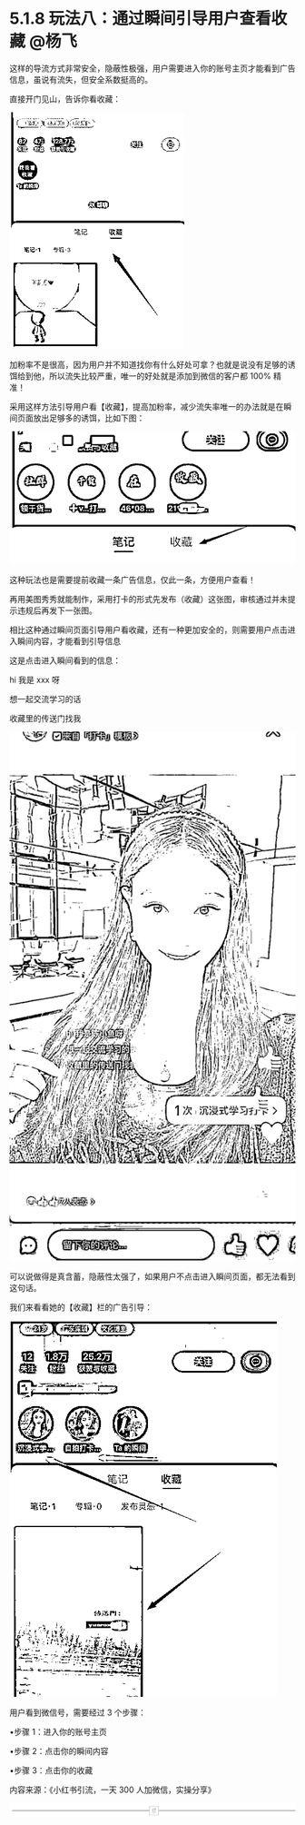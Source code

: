 # 5.1.8 玩法八：通过瞬间引导用户查看收藏 @杨飞

这样的导流方式非常安全，隐蔽性极强，用户需要进入你的账号主页才能看到广告信息，虽说有流失，但安全系数挺高的。

直接开门见山，告诉你看收藏：

![](img/970c7ef86cd34b4a742d436eab03f198.png)

加粉率不是很高，因为用户并不知道找你有什么好处可拿？也就是说没有足够的诱饵给到他，所以流失比较严重，唯一的好处就是添加到微信的客户都 100% 精准！

采用这样方法引导用户看【收藏】，提高加粉率，减少流失率唯一的办法就是在瞬间页面放出足够多的诱饵，比如下图：

![](img/ad454a369351e86567e0716a9384a770.png)

这种玩法也是需要提前收藏一条广告信息，仅此一条，方便用户查看！

再用美图秀秀就能制作，采用打卡的形式先发布（收藏）这张图，审核通过并未提示违规后再发下一张图。

相比这种通过瞬间页面引导用户看收藏，还有一种更加安全的，则需要用户点击进入瞬间内容，才能看到引导信息

这是点击进入瞬间看到的信息：

hi 我是 xxx 呀

想一起交流学习的话

收藏里的传送门找我

![](img/0e841dac0ad669f8477152b651a412be.png)

可以说做得是真含蓄，隐蔽性太强了，如果用户不点击进入瞬间页面，都无法看到这句话。

我们来看看她的【收藏】栏的广告引导：

![](img/2dd0081c9b81571748090de2ead9e698.png)

用户看到微信号，需要经过 3 个步骤：

•步骤 1：进入你的账号主页

•步骤 2：点击你的瞬间内容

•步骤 3：点击你的收藏

内容来源：《小红书引流，一天 300 人加微信，实操分享》

![](img/74240a2cc09bd64b6b952a3f347bc58e.png)